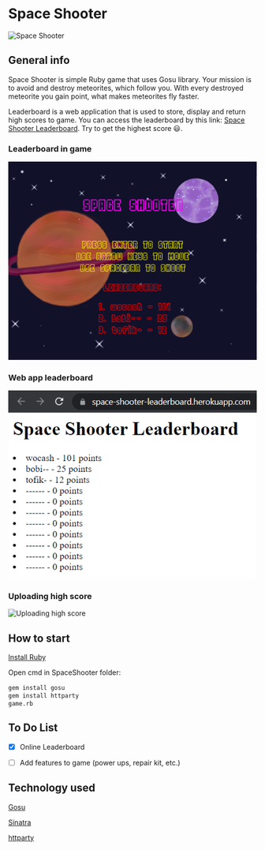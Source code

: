 # Space Shooter

![Space Shooter](/README/README.gif)

## General info

Space Shooter is simple Ruby game that uses Gosu library. Your mission is to avoid and destroy meteorites, which follow you. With every destroyed meteorite you gain point, what makes meteorites fly faster. 

Leaderboard is a web application that is used to store, display and return high scores to game. You can access the leaderboard by this link: [Space Shooter Leaderboard](https://space-shooter-leaderboard.herokuapp.com/). Try to get the highest score 😃.

### Leaderboard in game

![Leaderboard in game](/README/menu_leaderboard.png)

### Web app leaderboard

![Web app leaderboard](/README/web_leaderboard.png)

### Uploading high score

![Uploading high score](/README/uploading_high_score.gif)

## How to start

[Install Ruby](https://rubyinstaller.org/downloads/)

Open cmd in SpaceShooter folder:
```
gem install gosu
gem install httparty
game.rb
```

## To Do List

- [x] Online Leaderboard
- [ ] Add features to game (power ups, repair kit, etc.)



## Technology used

[Gosu](https://www.libgosu.org/)

[Sinatra](http://sinatrarb.com/)

[httparty](https://github.com/jnunemaker/httparty)
